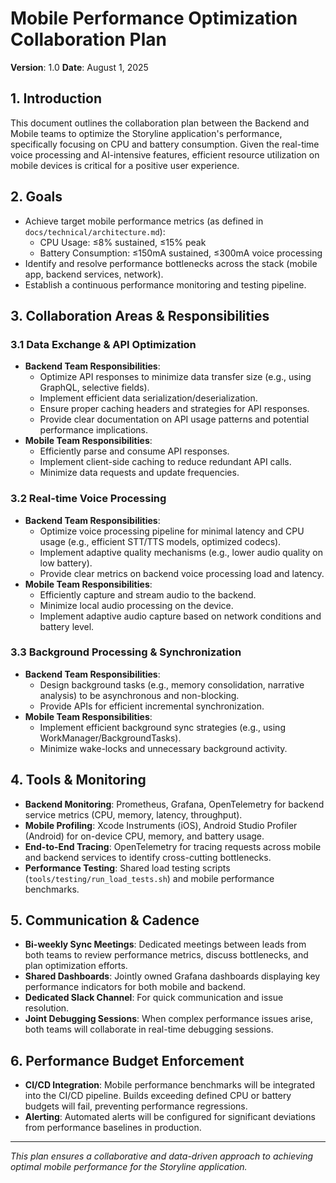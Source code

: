 # Mobile Performance Optimization Collaboration Plan

**Version**: 1.0
**Date**: August 1, 2025

## 1. Introduction

This document outlines the collaboration plan between the Backend and Mobile teams to optimize the Storyline application's performance, specifically focusing on CPU and battery consumption. Given the real-time voice processing and AI-intensive features, efficient resource utilization on mobile devices is critical for a positive user experience.

## 2. Goals

-   Achieve target mobile performance metrics (as defined in `docs/technical/architecture.md`):
    -   CPU Usage: ≤8% sustained, ≤15% peak
    -   Battery Consumption: ≤150mA sustained, ≤300mA voice processing
-   Identify and resolve performance bottlenecks across the stack (mobile app, backend services, network).
-   Establish a continuous performance monitoring and testing pipeline.

## 3. Collaboration Areas & Responsibilities

### 3.1 Data Exchange & API Optimization

-   **Backend Team Responsibilities**:
    -   Optimize API responses to minimize data transfer size (e.g., using GraphQL, selective fields).
    -   Implement efficient data serialization/deserialization.
    -   Ensure proper caching headers and strategies for API responses.
    -   Provide clear documentation on API usage patterns and potential performance implications.
-   **Mobile Team Responsibilities**:
    -   Efficiently parse and consume API responses.
    -   Implement client-side caching to reduce redundant API calls.
    -   Minimize data requests and update frequencies.

### 3.2 Real-time Voice Processing

-   **Backend Team Responsibilities**:
    -   Optimize voice processing pipeline for minimal latency and CPU usage (e.g., efficient STT/TTS models, optimized codecs).
    -   Implement adaptive quality mechanisms (e.g., lower audio quality on low battery).
    -   Provide clear metrics on backend voice processing load and latency.
-   **Mobile Team Responsibilities**:
    -   Efficiently capture and stream audio to the backend.
    -   Minimize local audio processing on the device.
    -   Implement adaptive audio capture based on network conditions and battery level.

### 3.3 Background Processing & Synchronization

-   **Backend Team Responsibilities**:
    -   Design background tasks (e.g., memory consolidation, narrative analysis) to be asynchronous and non-blocking.
    -   Provide APIs for efficient incremental synchronization.
-   **Mobile Team Responsibilities**:
    -   Implement efficient background sync strategies (e.g., using WorkManager/BackgroundTasks).
    -   Minimize wake-locks and unnecessary background activity.

## 4. Tools & Monitoring

-   **Backend Monitoring**: Prometheus, Grafana, OpenTelemetry for backend service metrics (CPU, memory, latency, throughput).
-   **Mobile Profiling**: Xcode Instruments (iOS), Android Studio Profiler (Android) for on-device CPU, memory, and battery usage.
-   **End-to-End Tracing**: OpenTelemetry for tracing requests across mobile and backend services to identify cross-cutting bottlenecks.
-   **Performance Testing**: Shared load testing scripts (`tools/testing/run_load_tests.sh`) and mobile performance benchmarks.

## 5. Communication & Cadence

-   **Bi-weekly Sync Meetings**: Dedicated meetings between leads from both teams to review performance metrics, discuss bottlenecks, and plan optimization efforts.
-   **Shared Dashboards**: Jointly owned Grafana dashboards displaying key performance indicators for both mobile and backend.
-   **Dedicated Slack Channel**: For quick communication and issue resolution.
-   **Joint Debugging Sessions**: When complex performance issues arise, both teams will collaborate in real-time debugging sessions.

## 6. Performance Budget Enforcement

-   **CI/CD Integration**: Mobile performance benchmarks will be integrated into the CI/CD pipeline. Builds exceeding defined CPU or battery budgets will fail, preventing performance regressions.
-   **Alerting**: Automated alerts will be configured for significant deviations from performance baselines in production.

---

*This plan ensures a collaborative and data-driven approach to achieving optimal mobile performance for the Storyline application.*